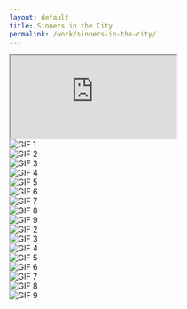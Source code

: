 ```yaml
---
layout: default
title: Sinners in the City
permalink: /work/sinners-in-the-city/
---
```


<div class="container mt-5 pt-5">
<div class="ratio ratio-16x9 mb-5">
  <iframe src="https://www.youtube.com/embed/MVy3j9AHPX0?controls=0&modestbranding=1&rel=0&iv_load_policy=3&fs=0&disablekb=1" title="Sinners in the City" allowfullscreen></iframe>
</div>

<div class="row g-4">
  <div class="col-md-4"><img src="https://media.giphy.com/media/xUPGcguWZHRC2HyBRS/giphy.gif" class="grid-image" alt="GIF 1"></div>
  <div class="col-md-4"><img src="https://media.giphy.com/media/xUPGcguWZHRC2HyBRS/giphy.gif" class="grid-image" alt="GIF 2"></div>
  <div class="col-md-4"><img src="https://media.giphy.com/media/xUPGcguWZHRC2HyBRS/giphy.gif" class="grid-image" alt="GIF 3"></div>
  <div class="col-md-4"><img src="https://media.giphy.com/media/xUPGcguWZHRC2HyBRS/giphy.gif" class="grid-image" alt="GIF 4"></div>
  <div class="col-md-4"><img src="https://media.giphy.com/media/xUPGcguWZHRC2HyBRS/giphy.gif" class="grid-image" alt="GIF 5"></div>
  <div class="col-md-4"><img src="https://media.giphy.com/media/xUPGcguWZHRC2HyBRS/giphy.gif" class="grid-image" alt="GIF 6"></div>
  <div class="col-md-4"><img src="https://media.giphy.com/media/xUPGcguWZHRC2HyBRS/giphy.gif" class="grid-image" alt="GIF 7"></div>
  <div class="col-md-4"><img src="https://media.giphy.com/media/xUPGcguWZHRC2HyBRS/giphy.gif" class="grid-image" alt="GIF 8"></div>
  <div class="col-md-4"><img src="https://media.giphy.com/media/xUPGcguWZHRC2HyBRS/giphy.gif" class="grid-image" alt="GIF 9"></div>
</div>
</div>
  <div class="col-md-4"><img src="https://media.giphy.com/media/f9k1tV7HyORcngKF8v/giphy.gif" class="grid-image" alt="GIF 2"></div>
  <div class="col-md-4"><img src="https://media.giphy.com/media/3oKIPf3C7HqqYBVcCk/giphy.gif" class="grid-image" alt="GIF 3"></div>
  <div class="col-md-4"><img src="https://media.giphy.com/media/l0MYt5jPR6QX5pnqM/giphy.gif" class="grid-image" alt="GIF 4"></div>
  <div class="col-md-4"><img src="https://media.giphy.com/media/1d5z6P9gECV1e/giphy.gif" class="grid-image" alt="GIF 5"></div>
  <div class="col-md-4"><img src="https://media.giphy.com/media/xT5LMHxhOfscxPfIfm/giphy.gif" class="grid-image" alt="GIF 6"></div>
  <div class="col-md-4"><img src="https://media.giphy.com/media/26n6WywJyh39n1pBu/giphy.gif" class="grid-image" alt="GIF 7"></div>
  <div class="col-md-4"><img src="https://media.giphy.com/media/xT8qBepJQzUjz1bOso/giphy.gif" class="grid-image" alt="GIF 8"></div>
  <div class="col-md-4"><img src="https://media.giphy.com/media/3orieV5aXgzR9LWxSo/giphy.gif" class="grid-image" alt="GIF 9"></div>
</div>

